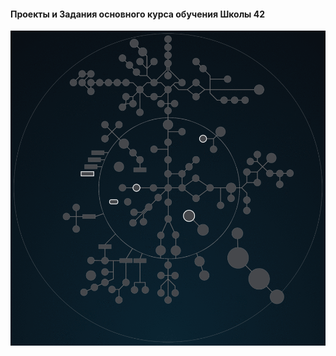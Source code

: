 #### Проекты и Задания основного курса обучения Школы 42

![(Projects of the main course of study of the programming School'42'](./highlighting_branches_Holy_Graph.gif)

